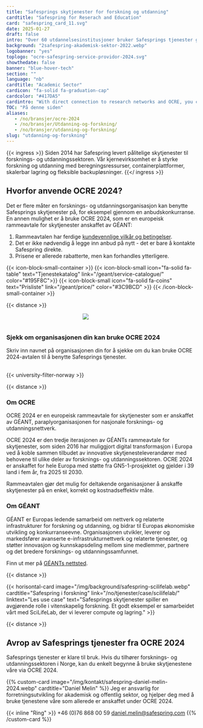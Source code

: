 ```yaml
---
title: "Safesprings skytjenester for forskning og utdanning"
cardtitle: "Safespring for Reserach and Education"
card: "safespring_card_11.svg"
date: 2025-01-27
draft: false
intro: "Over 60 utdannelsesinstitusjoner bruker Safesprings tjenester gjennom Sunet, Sikt, DeiC eller direkte via GÉANT OCRE-avtalen."
background: "2safespring-akademisk-sektor-2022.webp"
logobanner: "yes"
toplogo: "ocre-safespring-service-providor-2024.svg"
showthedate: false
banner: "blue-hover-tech"
section: ""
language: "nb"
cardtitle: "Academic Sector"
cardicon: "fa-solid fa-graduation-cap"
cardcolor: "#417DA5"
cardintro: "With direct connection to research networks and OCRE, you can get started quickly."
TOC: "På denne siden"
aliases:
   - /no/bransjer/ocre-2024
   - /no/bransjer/Utdanning-og-forskning/
   - /no/bransjer/utdanning-og-forskning/
slug: "utdanning-og-forskning"
---
```


{{< ingress >}}
Siden 2014 har Safespring levert pålitelige skytjenester til forsknings- og utdanningssektoren. Vår kjernevirksomhet er å styrke forskning og utdanning med beregningsressurser, containerplattformer, skalerbar lagring og fleksible backupløsninger.
{{</ ingress >}}

## Hvorfor anvende OCRE 2024?

Det er flere måter en forsknings- og utdanningsorganisasjon kan benytte Safesprings skytjenester på, for eksempel gjennom en anbudskonkurranse. En annen mulighet er å bruke OCRE 2024, som er en europeisk rammeavtale for skytjenester anskaffet av GÉANT:

1. Rammeavtalen har ferdige [kundevennlige vilkår og betingelser](https://about.geant.org/wp-content/uploads/2025/01/Volume3-GEANT-Terms-and-Conditions-for-IT-Contracts-2025final-1.pdf).
2. Det er ikke nødvendig å legge inn anbud på nytt - det er bare å kontakte Safespring direkte.
3. Prisene er allerede rabatterte, men kan forhandles ytterligere.

{{< icon-block-small-container >}}
{{< icon-block-small icon="fa-solid fa-table" text="Tjenestekatalog" link="/geant/service-catalogue/" color="#195F8C">}}
{{< icon-block-small icon="fa-solid fa-coins" text="Prisliste" link="/geant/price/" color="#3C9BCD" >}}
{{< /icon-block-small-container >}}

{{< distance >}}

<div class="safespring-horisontal-card-container bg-white shadow-1 safespring-horisontal-card-row">
    <div class="safespring-horisontal-card-col safespring-horisontal-card-image" style="background-image: url(/img/card/ocre-background-blue.svg); display: flex;justify-content: center; align-items: center;" alt="">
        <img src="/img/card/ocre-logo-white.svg" style="max-width: 80%; min-width: 20%; min-height: 30px;">
    </div>
<div class="safespring-horisontal-card-col safespring-horisontal-card-content">
    <h3>Sjekk om organisasjonen din kan bruke OCRE 2024</h3>
    <p>Skriv inn navnet på organisasjonen din for å sjekke om du kan bruke OCRE 2024-avtalen til å benytte Safesprings tjenester.</p>
    <br>
    {{< university-filter-norway >}}
    <br>
</div>
</div>

{{< distance >}}

### Om OCRE

OCRE 2024 er en europeisk rammeavtale for skytjenester som er anskaffet av GÉANT, paraplyorganisasjonen for nasjonale forsknings- og utdanningsnettverk.

OCRE 2024 er den tredje iterasjonen av GÉANTs rammeavtale for skytjenester, som siden 2016 har muliggjort digital transformasjon i Europa ved å koble sammen tilbudet av innovative skytjenesteleverandører med behovene til ulike deler av forsknings- og utdanningssektoren. OCRE 2024 er anskaffet for hele Europa med støtte fra GN5-1-prosjektet og gjelder i 39 land i fem år, fra 2025 til 2030.

Rammeavtalen gjør det mulig for deltakende organisasjoner å anskaffe skytjenester på en enkel, korrekt og kostnadseffektiv måte.

### Om GÉANT

GÉANT er Europas ledende samarbeid om nettverk og relaterte infrastrukturer for forskning og utdanning, og bidrar til Europas økonomiske utvikling og konkurranseevne. Organisasjonen utvikler, leverer og markedsfører avanserte e-infrastrukturnettverk og relaterte tjenester, og støtter innovasjon og kunnskapsdeling mellom sine medlemmer, partnere og det bredere forsknings- og utdanningssamfunnet.

Finn ut mer på [GÉANTs nettsted](https://geant.org/).

{{< distance >}}

{{< horisontal-card image="/img/background/safespring-scilifelab.webp" cardtitle="Safespring i forskning" link="/no/tjenester/case/scilifelab/" linktext="Les use case" text="Safesprings skytjenester spiller en avgjørende rolle i vitenskapelig forskning. Et godt eksempel er samarbeidet vårt med SciLifeLab, der vi leverer compute og lagring." >}}

{{< distance >}}

## Avrop av Safesprings tjenester fra OCRE 2024

Safesprings tjenester er klare til bruk. Hvis du tilhører forsknings- og utdanningssektoren i Norge, kan du enkelt begynne å bruke skytjenestene våre via OCRE 2024.

{{% custom-card image="/img/kontakt/safespring-daniel-melin-2024.webp" cardtitle="Daniel Melin" %}}
Jeg er ansvarlig for forretningsutvikling for akademisk og offentlig sektor, og hjelper deg med å bruke tjenestene våre som allerede er anskaffet under OCRE 2024.

{{< inline "Ring" >}} +46 (0)76 868 00 59
[daniel.melin@safespring.com](mailto:daniel.melin@safespring.com)
{{% /custom-card %}}

